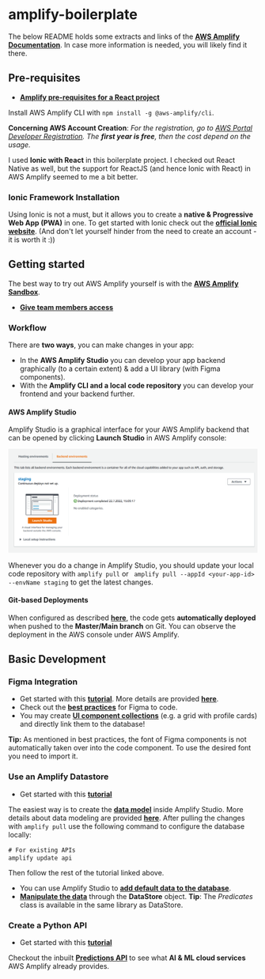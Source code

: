 # amplify-boilerplate

The below README holds some extracts and links of the **[AWS Amplify Documentation](https://docs.amplify.aws/)**. In case more information is needed, you will likely find it there.

## Pre-requisites
* [**Amplify pre-requisites for a React project**](https://docs.amplify.aws/start/getting-started/installation/q/integration/react/#option-1-watch-the-video-guide)

Install AWS Amplify CLI with ```npm install -g @aws-amplify/cli```.

**Concerning AWS Account Creation**: 
*For the registration, go to [AWS Portal Developer Registration](https://portal.aws.amazon.com/gp/aws/developer/registration). The **first year is free**, then the cost depend on the usage.*

I used **Ionic with React** in this boilerplate project. I checked out React Native as well, but the support for ReactJS (and hence Ionic with React) in AWS Amplify seemed to me a bit better.

### Ionic Framework Installation
Using Ionic is not a must, but it allows you to create a **native & Progressive Web App (PWA)** in one. To get started with Ionic check out the [**official Ionic website**](https://ionicframework.com/). 
(And don't let yourself hinder from the need to create an account - it is worth it :))

## Getting started

The best way to try out AWS Amplify yourself is with the [**AWS Amplify Sandbox**](https://sandbox.amplifyapp.com/getting-started).

* **[Give team members access](https://docs.amplify.aws/console/adminui/access-management/)**

### Workflow
There are **two ways**, you can make changes in your app:
* In the **AWS Amplify Studio** you can develop your app backend graphically (to a certain extent) & add a UI library (with Figma components).
* With the **Amplify CLI and a local code repository** you can develop your frontend and your backend further.

#### AWS Amplify Studio 

Amplify Studio is a graphical interface for your AWS Amplify backend that can be opened by clicking **Launch Studio** in AWS Amplify console:

![Open Amplify Studio](./readme-assets/launch_amplify_studio.png)

Whenever you do a change in Amplify Studio, you should update your local code repository with ``amplify pull`` or ``
amplify pull --appId <your-app-id> --envName staging`` to get the latest changes.

#### Git-based Deployments
When configured as described [**here**](https://docs.amplify.aws/guides/hosting/git-based-deployments/q/platform/js/), the code gets **automatically deployed** when pushed to the **Master/Main branch** on Git.
You can observe the deployment in the AWS console under AWS Amplify.

## Basic Development

### Figma Integration

* Get started with this **[tutorial](https://docs.amplify.aws/console/tutorial/buildui/#create-ui-components-in-figma)**. More details are provided [**here**](https://docs.amplify.aws/console/uibuilder/figmatocode/#step-1-set-up-figma-file).
* Check out the **[best practices](https://docs.amplify.aws/console/uibuilder/bestpractices/)** for Figma to code.
* You may create [**UI component collections**](https://docs.amplify.aws/console/tutorial/collections/) (e.g. a grid with profile cards) and directly link them to the database!

**Tip:** As mentioned in best practices, the font of Figma components is not automatically taken over into the code component. To use the desired font you need to import it.

### Use an Amplify Datastore

* Get started with this **[tutorial](https://docs.amplify.aws/lib/datastore/getting-started/q/platform/js/#option-2-use-amplify-cli)**

The easiest way is to create the [**data model**](https://docs.amplify.aws/console/tutorial/data/#browse-and-auto-generate-your-app-data) inside Amplify Studio.
More details about data modeling are provided [**here**](https://docs.amplify.aws/console/data/data-model/).
After pulling the changes with ``amplify pull`` use the following command to configure the database locally:
```
# For existing APIs
amplify update api
```
Then follow the rest of the tutorial linked above.

* You can use Amplify Studio to **[add default data to the database](https://docs.amplify.aws/console/data/content-management/)**.
* [**Manipulate the data**](https://docs.amplify.aws/lib/datastore/data-access/q/platform/js/#create-and-update) through the **DataStore** object. **Tip**: The *Predicates* class is available in the same library as DataStore.

### Create a Python API

* Get started with this [**tutorial**](https://docs.amplify.aws/guides/api-rest/python-api/q/platform/js/#3-updating-the-function-code)

Checkout the inbuilt [**Predictions API**](https://docs.amplify.aws/lib/predictions/intro/q/platform/js/) to see what **AI & ML cloud services** AWS Amplify already provides.
